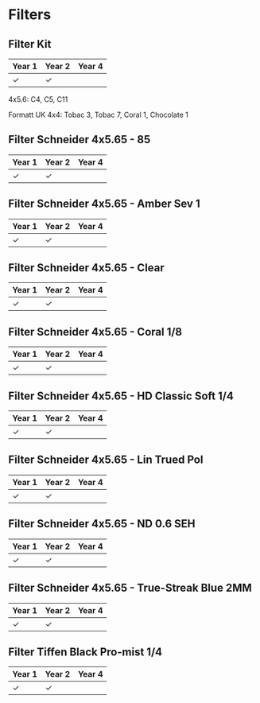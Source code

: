 # Filters

## Filter Kit

Year 1|Year 2|Year 4
---|---|---
|&#10003;|&#10003;

4x5.6: C4, C5, C11

Formatt UK 4x4: Tobac 3, Tobac 7, Coral 1, Chocolate 1

## Filter Schneider 4x5.65 - 85

Year 1|Year 2|Year 4
---|---|---
|&#10003;|&#10003;



## Filter Schneider 4x5.65 - Amber Sev 1

Year 1|Year 2|Year 4
---|---|---
|&#10003;|&#10003;



## Filter Schneider 4x5.65 - Clear

Year 1|Year 2|Year 4
---|---|---
|&#10003;|&#10003;



## Filter Schneider 4x5.65 - Coral 1/8

Year 1|Year 2|Year 4
---|---|---
|&#10003;|&#10003;



## Filter Schneider 4x5.65 - HD Classic Soft 1/4

Year 1|Year 2|Year 4
---|---|---
|&#10003;|&#10003;



## Filter Schneider 4x5.65 - Lin Trued Pol

Year 1|Year 2|Year 4
---|---|---
|&#10003;|&#10003;



## Filter Schneider 4x5.65 - ND 0.6 SEH

Year 1|Year 2|Year 4
---|---|---
|&#10003;|&#10003;



## Filter Schneider 4x5.65 - True-Streak Blue  2MM

Year 1|Year 2|Year 4
---|---|---
|&#10003;|&#10003;



## Filter Tiffen Black Pro-mist 1/4

Year 1|Year 2|Year 4
---|---|---
|&#10003;|&#10003;



